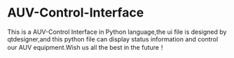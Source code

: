 # AUV-Control-Interface
This is a AUV-Control Interface in Python language,the ui file is designed by qtdesigner,and this python file can display status information and control our AUV equipment.Wish us all the best in the future！
